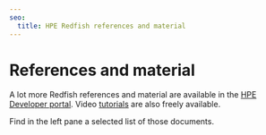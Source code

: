 ```yaml
---
seo:
  title: HPE Redfish references and material
---
```


# References and material

A lot more Redfish references and material are available in the <a href="https://developer.hpe.com/search/?term=redfish" target="_blank">HPE Developer portal</a>. Video <a href="https://www.youtube.com/results?search_query=redfish+dmtf" target="_blank">tutorials</a> are also freely available.

Find in the left pane a selected list of those documents.
